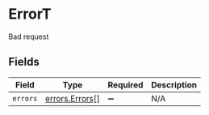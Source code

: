 # ErrorT

Bad request


## Fields

| Field                                                   | Type                                                    | Required                                                | Description                                             |
| ------------------------------------------------------- | ------------------------------------------------------- | ------------------------------------------------------- | ------------------------------------------------------- |
| `errors`                                                | [errors.Errors](../../../sdk/models/errors/errors.md)[] | :heavy_minus_sign:                                      | N/A                                                     |